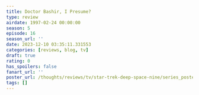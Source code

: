 ```yaml
---
title: Doctor Bashir, I Presume?
type: review
airdate: 1997-02-24 00:00:00
season: 5
episode: 16
season_url: ''
date: 2023-12-10 03:35:11.331553
categories: [reviews, blog, tv]
draft: true
rating: 0
has_spoilers: false
fanart_url: ''
poster_url: /thoughts/reviews/tv/star-trek-deep-space-nine/series_poster.jpg
tags: []
---
```


